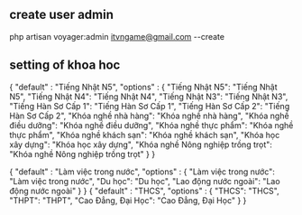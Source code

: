 ## create user admin
php artisan voyager:admin itvngame@gmail.com --create

## setting of khoa hoc
{
    "default" : "Tiếng Nhật N5",
    "options" : {
        "Tiếng Nhật N5": "Tiếng Nhật N5",
        "Tiếng Nhật N4": "Tiếng Nhật N4",
        "Tiếng Nhật N3": "Tiếng Nhật N3",
        "Tiếng Hàn Sơ Cấp 1": "Tiếng Hàn Sơ Cấp 1",
        "Tiếng Hàn Sơ Cấp 2": "Tiếng Hàn Sơ Cấp 2",
        "Khóa nghề nhà hàng": "Khóa nghề nhà hàng",
        "Khóa nghề điều dưỡng": "Khóa nghề điều dưỡng",
        "Khóa nghề thực phẩm": "Khóa nghề thực phẩm",
        "Khóa nghề khách sạn": "Khóa nghề khách sạn",
        "Khóa học xây dựng": "Khóa học xây dựng",
        "Khóa nghề Nông nghiệp trồng trọt": "Khóa nghề Nông nghiệp trồng trọt"
    }
}

{
    "default" : "Làm việc trong nước",
    "options" : {
        "Làm việc trong nước": "Làm việc trong nước",
        "Du học": "Du học",
        "Lao động nước ngoài": "Lao động nước ngoài"
    }
}
{
    "default" : "THCS",
    "options" : {
        "THCS": "THCS",
        "THPT": "THPT",
        "Cao Đẳng, Đại Học": "Cao Đẳng, Đại Học"
    }
}

